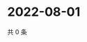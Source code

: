 # 2022-08-01

共 0 条

<!-- BEGIN WEIBO -->
<!-- 最后更新时间 Mon Aug 01 2022 17:00:41 GMT+0800 (China Standard Time) -->

<!-- END WEIBO -->
